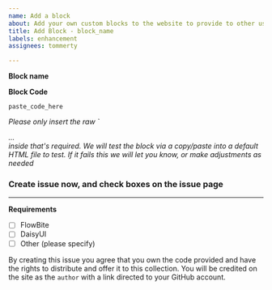```yaml
---
name: Add a block
about: Add your own custom blocks to the website to provide to other useres
title: Add Block - block_name
labels: enhancement
assignees: tommerty

---
```


**Block name**

**Block Code**
```
paste_code_here
```
*Please only insert the raw `<div> ... </div> inside that's required. We will test the block via a copy/paste into a default HTML file to test. If it fails this we will let you know, or make adjustments as needed*

### Create issue now, and check boxes on the issue page
---

**Requirements**
 - [ ] FlowBite
 - [ ] DaisyUI
 - [ ] Other (please specify)

By creating this issue you agree that you own the code provided and have the rights to distribute and offer it to this collection. You will be credited on the site as the `author` with a link directed to your GitHub account.
